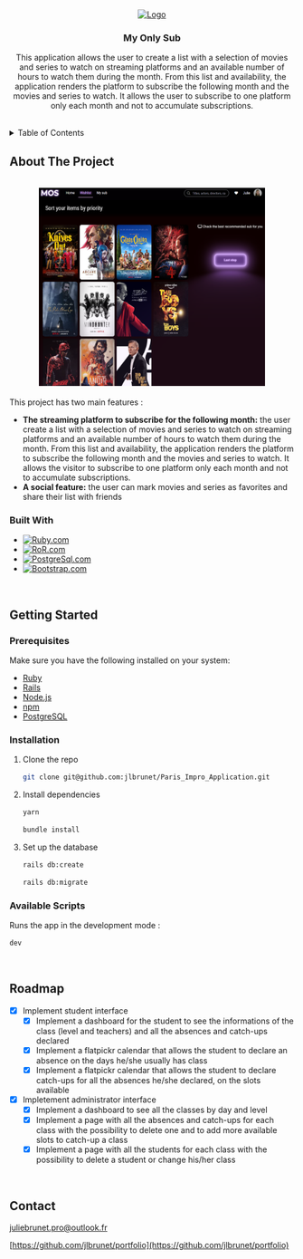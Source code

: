 <br />
<a name="readme-top"></a>
<br />
<div align="center">
  <a href="https://github.com/jlbrunet/portfolio">
    <img src="app/assets/images/logomos.png" alt="Logo" width="100" height="40">
  </a>
  <h3 align="center">My Only Sub</h3>
  <p align="center">
     This application allows the user to create a list with a selection of movies and series to watch on streaming platforms and an available number of hours to watch them during the month. From this list and availability, the application renders the platform to subscribe the following month and the movies and series to watch. It allows the user to subscribe to one platform only each month and not to accumulate subscriptions. 
    <br />
    <br />
  </p>
</div>

<details>
  <summary>Table of Contents</summary>
  <ol>
    <li>
      <a href="#about-the-project">About The Project</a>
      <ul>
        <li><a href="#built-with">Built With</a></li>
      </ul>
    </li>
    <li>
      <a href="#getting-started">Getting Started</a>
      <ul>
        <li><a href="#prerequisites">Prerequisites</a></li>
        <li><a href="#installation">Installation</a></li>
        <li><a href="#installation">Available scripts</a></li>
      </ul>
    </li>
    <li><a href="#roadmap">Roadmap</a></li>
    <li><a href="#contact">Contact</a></li>
  </ol>
  <br />
</details>


## About The Project

<br />
<div align="center"><img src="app/assets/images/mosImage.png" alt="presentation of portfolio" width="400" height="350"></div>
<br />

<div>This project has two main features :
  <ul>
    <li><b>The streaming platform to subscribe for the following month:</b> the user create a list with a selection of movies and series to watch on streaming platforms and an available number of hours to watch them during the month. From this list and availability, the application renders the platform to subscribe the following month and the movies and series to watch. It allows the visitor to subscribe to one platform only each month and not to accumulate subscriptions. </li>
    <li><b>A social feature:</b> the user can mark movies and series as favorites and share their list with friends</li>
  </ul>
</div>


### Built With

* [![Ruby.com][Ruby.com]][Ruby-url]
* [![RoR.com][RoR.com]][RoR-url]
* [![PostgreSql.com][PostgreSql.com]][PostgreSql-url]
* [![Bootstrap.com][Bootstrap.com]][Bootstrap-url]
<br />

## Getting Started

### Prerequisites

Make sure you have the following installed on your system:

* [Ruby](https://www.ruby-lang.org/en/documentation/installation/)
* [Rails](https://guides.rubyonrails.org/getting_started.html#installing-rails)
* [Node.js](https://nodejs.org/)
* [npm](https://www.npmjs.com/)
* [PostgreSQL](https://www.postgresql.org/download/)

### Installation

1. Clone the repo
   ```sh
   git clone git@github.com:jlbrunet/Paris_Impro_Application.git
   ```
2. Install dependencies
   ```sh
   yarn
   ```
   ```sh
   bundle install
   ```
3. Set up the database
   ```sh
   rails db:create
   ```
   ```sh
   rails db:migrate
   ```

  
### Available Scripts

Runs the app in the development mode :
```sh
dev
```

<br />

## Roadmap

- [x] Implement student interface
    - [x] Implement a dashboard for the student to see the informations of the class (level and teachers) and all the absences and catch-ups declared
    - [x] Implement a flatpickr calendar that allows the student to declare an absence on the days he/she usually has class
    - [x] Implement a flatpickr calendar that allows the student to declare catch-ups for all the absences he/she declared, on the slots available
- [x] Impletement administrator interface
    - [x] Implement a dashboard to see all the classes by day and level
    - [x] Implement a page with all the absences and catch-ups for each class with the possibility to delete one and to add more available slots to catch-up a class
    - [x] Implement a page with all the students for each class with the possibility to delete a student or change his/her class
<br />

## Contact

juliebrunet.pro@outlook.fr

[https://github.com/jlbrunet/portfolio](https://github.com/jlbrunet/portfolio)

<!-- MARKDOWN LINKS & IMAGES -->
[Ruby.com]: https://img.shields.io/badge/Ruby-CC342D?style=for-the-badge&logo=ruby&logoColor=white
[Ruby-url]: https://www.ruby-lang.org/fr/
[RoR.com]: https://img.shields.io/badge/Ruby_on_Rails-CC0000?style=for-the-badge&logo=ruby-on-rails&logoColor=white
[RoR-url]: https://rubyonrails.org/
[PostgreSql.com]: https://img.shields.io/badge/PostgreSQL-316192?style=for-the-badge&logo=postgresql&logoColor=white
[PostgreSql-url]: https://www.postgresql.org/
[Bootstrap.com]: https://img.shields.io/badge/Bootstrap-563D7C?style=for-the-badge&logo=bootstrap&logoColor=white
[Bootstrap-url]: https://getbootstrap.com
